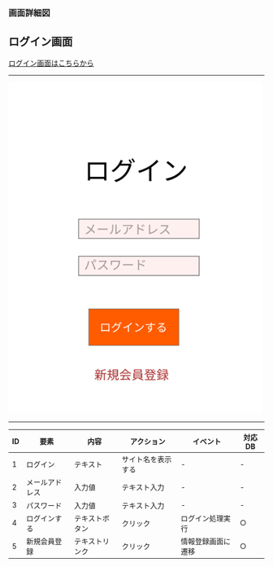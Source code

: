 ### 画面詳細図
## ログイン画面

[ログイン画面はこちらから](https://www.figma.com/file/ILFsXi6fbwyj5Lu5M6zq12/ログイン画面?node-id=2%3A0)

*****
<img src="../img/ログイン画面.png" width="500">

*****

|ID|要素|内容|アクション|イベント|対応DB|
|--|---|----|---------|-------|-------|
|1|ログイン|テキスト|サイト名を表示する|-|-|
|2|メールアドレス|入力値|テキスト入力|-|-|
|3|パスワード|入力値|テキスト入力|-|-|
|4|ログインする|テキストボタン|クリック|ログイン処理実行|○|
|5|新規会員登録|テキストリンク|クリック|情報登録画面に遷移|○|
